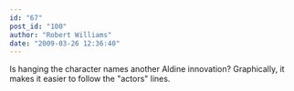 ```yaml
---
id: "67"
post_id: "100"
author: "Robert Williams"
date: "2009-03-26 12:36:40"
---
```

Is hanging the character names another Aldine innovation? Graphically, it makes it easier to follow the "actors" lines.

